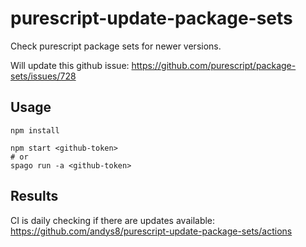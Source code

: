# purescript-update-package-sets

Check purescript package sets for newer versions.

Will update this github issue:
<https://github.com/purescript/package-sets/issues/728>

## Usage

```shell
npm install

npm start <github-token>
# or
spago run -a <github-token>
```

## Results

CI is daily checking if there are updates available:
<https://github.com/andys8/purescript-update-package-sets/actions>
